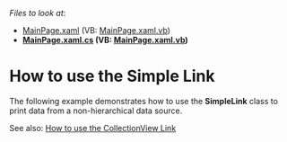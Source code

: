 <!-- default file list -->
*Files to look at*:

* [MainPage.xaml](./CS/UseSimpleLink/MainPage.xaml) (VB: [MainPage.xaml.vb](./VB/UseSimpleLink/MainPage.xaml.vb))
* **[MainPage.xaml.cs](./CS/UseSimpleLink/MainPage.xaml.cs) (VB: [MainPage.xaml.vb](./VB/UseSimpleLink/MainPage.xaml.vb))**
<!-- default file list end -->
# How to use the Simple Link


<p>The following example demonstrates how to use the <strong>SimpleLink</strong> class to print data from a non-hierarchical data source.</p><p>See also: <a href="https://www.devexpress.com/Support/Center/p/E2998">How to use the CollectionView Link</a></p>

<br/>


